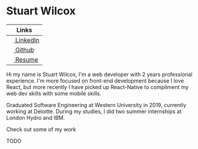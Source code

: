 # Stuart Wilcox

| Links |
|-------|
  <a href="https://www.linkedin.com/in/stuart-wilcox-3b8877130/" target="_blank" style="display: flex; flex-direction: row; align-items: center;"><image src="https://static-exp1.licdn.com/sc/h/eahiplrwoq61f4uan012ia17i" height="12" width="12"/><div>&nbsp;LinkedIn</div></a> |
| <a href="https://github.com/Stuart-Wilcox/" target="_blank" style="display: flex; flex-direction: row; align-items: center;"><image src="https://github.githubassets.com/favicons/favicon.svg" height="12" width="12"/><div>&nbsp;Github</div></a> |
| <a href="https://drive.google.com/file/d/1vK4K83mz5Z_MijLvPv61vdsU8M2r0gqL/view?usp=sharing" target="_blank" style="display: flex; flex-direction: row; align-items: center;"><image src="https://fonts.gstatic.com/s/i/materialicons/contact_page/v1/24px.svg" height="12" width="12"><div>&nbsp;Resume</div></a>| 

Hi my name is Stuart Wilcox, I'm a web developer with 2 years professional experience. I'm more focused on front-end development because I love React, but more recently I have picked up React-Native to compliment my web dev skills with some mobile skills.

Graduated Software Engineering at Western University in 2019, currently working at Deloitte. During my studies, I did two summer internships at London Hydro and IBM.
  
Check out some of my work

 TODO
